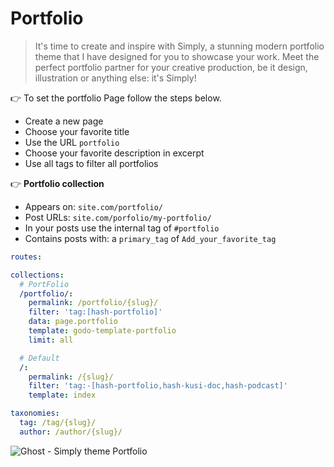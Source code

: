 # Portfolio

> It's time to create and inspire with Simply, a stunning modern portfolio theme that I have designed for you to showcase your work. Meet the perfect portfolio partner for your creative production, be it design, illustration or anything else: it's Simply!

👉 To set the portfolio Page follow the steps below.

- Create a new page
- Choose your favorite title
- Use the URL `portfolio`
- Choose your favorite description in excerpt
- Use all tags to filter all portfolios

👉 **Portfolio collection**

- Appears on: `site.com/portfolio/`
- Post URLs: `site.com/porfolio/my-portfolio/`
- In your posts use the internal tag of `#portfolio`
- Contains posts with: a `primary_tag` of `Add_your_favorite_tag`

```yaml
routes:

collections:
  # PortFolio
  /portfolio/:
    permalink: /portfolio/{slug}/
    filter: 'tag:[hash-portfolio]'
    data: page.portfolio
    template: godo-template-portfolio
    limit: all

  # Default
  /:
    permalink: /{slug}/
    filter: 'tag:-[hash-portfolio,hash-kusi-doc,hash-podcast]'
    template: index

taxonomies:
  tag: /tag/{slug}/
  author: /author/{slug}/
```

![Ghost - Simply theme Portfolio](https://user-images.githubusercontent.com/10253167/105199716-116d2480-5b0d-11eb-9565-894d43348c3a.jpg)
